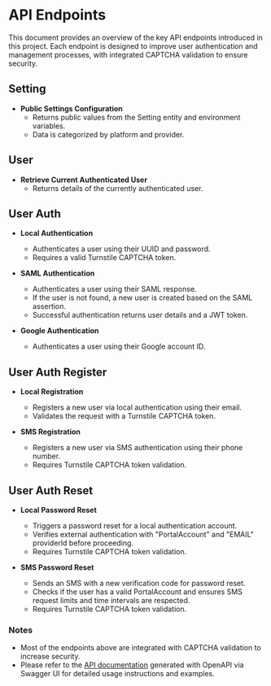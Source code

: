 # API Endpoints

This document provides an overview of the key API endpoints introduced in this project. Each endpoint is designed to
improve user authentication and management processes, with integrated CAPTCHA validation to ensure security.

## Setting

- **Public Settings Configuration**
    - Returns public values from the Setting entity and environment variables.
    - Data is categorized by platform and provider.

## User

- **Retrieve Current Authenticated User**
    - Returns details of the currently authenticated user.

## User Auth

- **Local Authentication**
    - Authenticates a user using their UUID and password.
    - Requires a valid Turnstile CAPTCHA token.

- **SAML Authentication**
    - Authenticates a user using their SAML response.
    - If the user is not found, a new user is created based on the SAML assertion.
    - Successful authentication returns user details and a JWT token.

- **Google Authentication**
    - Authenticates a user using their Google account ID.

## User Auth Register

- **Local Registration**
    - Registers a new user via local authentication using their email.
    - Validates the request with a Turnstile CAPTCHA token.

- **SMS Registration**
    - Registers a new user via SMS authentication using their phone number.
    - Requires Turnstile CAPTCHA token validation.

## User Auth Reset

- **Local Password Reset**
    - Triggers a password reset for a local authentication account.
    - Verifies external authentication with "PortalAccount" and "EMAIL" providerId before proceeding.
    - Requires Turnstile CAPTCHA token validation.

- **SMS Password Reset**
    - Sends an SMS with a new verification code for password reset.
    - Checks if the user has a valid PortalAccount and ensures SMS request limits and time intervals are respected.
    - Requires Turnstile CAPTCHA token validation.

### Notes

- Most of the endpoints above are integrated with CAPTCHA validation to increase security.
- Please refer to the [API documentation](docs/index.html) generated with OpenAPI via Swagger UI for detailed usage
  instructions and examples.
